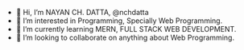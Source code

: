 - 👋 Hi, I’m NAYAN CH. DATTA, @nchdatta
- 👀 I’m interested in Programming, Specially Web Programming.
- 🌱 I’m currently learning MERN, FULL STACK WEB DEVELOPMENT.
- 💞️ I’m looking to collaborate on anything about Web Programming.
